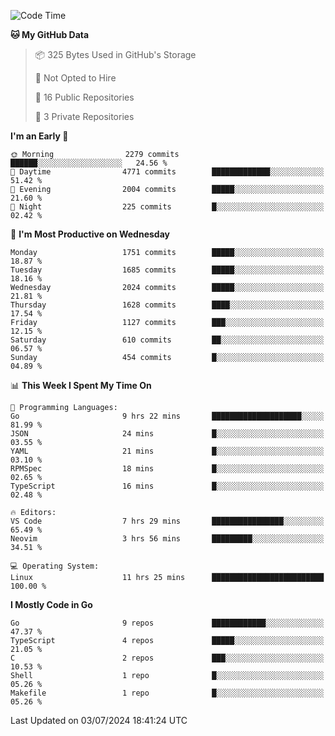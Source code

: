 <!--START_SECTION:waka-->
![Code Time](http://img.shields.io/badge/Code%20Time-746%20hrs%2018%20mins-blue)

**🐱 My GitHub Data** 

> 📦 325 Bytes Used in GitHub's Storage 
 > 
> 🚫 Not Opted to Hire
 > 
> 📜 16 Public Repositories 
 > 
> 🔑 3 Private Repositories 
 > 
**I'm an Early 🐤** 

```text
🌞 Morning                2279 commits        ██████░░░░░░░░░░░░░░░░░░░   24.56 % 
🌆 Daytime                4771 commits        █████████████░░░░░░░░░░░░   51.42 % 
🌃 Evening                2004 commits        █████░░░░░░░░░░░░░░░░░░░░   21.60 % 
🌙 Night                  225 commits         █░░░░░░░░░░░░░░░░░░░░░░░░   02.42 % 
```
📅 **I'm Most Productive on Wednesday** 

```text
Monday                   1751 commits        █████░░░░░░░░░░░░░░░░░░░░   18.87 % 
Tuesday                  1685 commits        █████░░░░░░░░░░░░░░░░░░░░   18.16 % 
Wednesday                2024 commits        █████░░░░░░░░░░░░░░░░░░░░   21.81 % 
Thursday                 1628 commits        ████░░░░░░░░░░░░░░░░░░░░░   17.54 % 
Friday                   1127 commits        ███░░░░░░░░░░░░░░░░░░░░░░   12.15 % 
Saturday                 610 commits         ██░░░░░░░░░░░░░░░░░░░░░░░   06.57 % 
Sunday                   454 commits         █░░░░░░░░░░░░░░░░░░░░░░░░   04.89 % 
```


📊 **This Week I Spent My Time On** 

```text
💬 Programming Languages: 
Go                       9 hrs 22 mins       ████████████████████░░░░░   81.99 % 
JSON                     24 mins             █░░░░░░░░░░░░░░░░░░░░░░░░   03.55 % 
YAML                     21 mins             █░░░░░░░░░░░░░░░░░░░░░░░░   03.10 % 
RPMSpec                  18 mins             █░░░░░░░░░░░░░░░░░░░░░░░░   02.65 % 
TypeScript               16 mins             █░░░░░░░░░░░░░░░░░░░░░░░░   02.48 % 

🔥 Editors: 
VS Code                  7 hrs 29 mins       ████████████████░░░░░░░░░   65.49 % 
Neovim                   3 hrs 56 mins       █████████░░░░░░░░░░░░░░░░   34.51 % 

💻 Operating System: 
Linux                    11 hrs 25 mins      █████████████████████████   100.00 % 
```

**I Mostly Code in Go** 

```text
Go                       9 repos             ████████████░░░░░░░░░░░░░   47.37 % 
TypeScript               4 repos             █████░░░░░░░░░░░░░░░░░░░░   21.05 % 
C                        2 repos             ███░░░░░░░░░░░░░░░░░░░░░░   10.53 % 
Shell                    1 repo              █░░░░░░░░░░░░░░░░░░░░░░░░   05.26 % 
Makefile                 1 repo              █░░░░░░░░░░░░░░░░░░░░░░░░   05.26 % 
```




 Last Updated on 03/07/2024 18:41:24 UTC
<!--END_SECTION:waka-->
